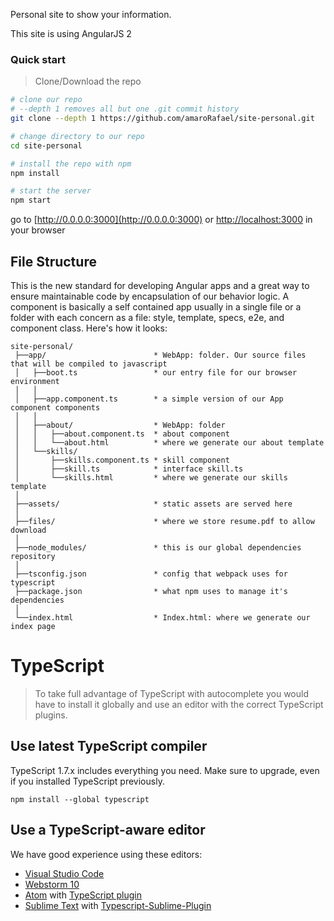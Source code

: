 Personal site to show your information.

This site is using AngularJS 2

### Quick start
> Clone/Download the repo 

```bash
# clone our repo
# --depth 1 removes all but one .git commit history
git clone --depth 1 https://github.com/amaroRafael/site-personal.git

# change directory to our repo
cd site-personal

# install the repo with npm
npm install

# start the server
npm start
```
go to [http://0.0.0.0:3000](http://0.0.0.0:3000) or [http://localhost:3000](http://localhost:3000) in your browser

## File Structure
This is the new standard for developing Angular apps and a great way to ensure maintainable code by encapsulation of our behavior logic. A component is basically a self contained app usually in a single file or a folder with each concern as a file: style, template, specs, e2e, and component class. Here's how it looks:
```
site-personal/
 ├──app/                        * WebApp: folder. Our source files that will be compiled to javascript
 │   ├──boot.ts                 * our entry file for our browser environment
 │   │
 │   ├──app.component.ts        * a simple version of our App component components
 │   │
 │   ├──about/                  * WebApp: folder
 │   │   ├──about.component.ts  * about component
 │   │   └──about.html          * where we generate our about template
 │   └──skills/ 
 │       ├──skills.component.ts * skill component
 │       ├──skill.ts            * interface skill.ts
 │       └──skills.html         * where we generate our skills template
 │
 ├──assets/                     * static assets are served here
 │
 ├──files/                      * where we store resume.pdf to allow download
 │
 ├──node_modules/               * this is our global dependencies repository
 │
 ├──tsconfig.json               * config that webpack uses for typescript
 ├──package.json                * what npm uses to manage it's dependencies
 │
 └──index.html                  * Index.html: where we generate our index page
```

# TypeScript
> To take full advantage of TypeScript with autocomplete you would have to install it globally and use an editor with the correct TypeScript plugins.

## Use latest TypeScript compiler
TypeScript 1.7.x includes everything you need. Make sure to upgrade, even if you installed TypeScript previously.

```
npm install --global typescript
```

## Use a TypeScript-aware editor
We have good experience using these editors:

* [Visual Studio Code](https://code.visualstudio.com/)
* [Webstorm 10](https://www.jetbrains.com/webstorm/download/)
* [Atom](https://atom.io/) with [TypeScript plugin](https://atom.io/packages/atom-typescript)
* [Sublime Text](http://www.sublimetext.com/3) with [Typescript-Sublime-Plugin](https://github.com/Microsoft/Typescript-Sublime-plugin#installation)